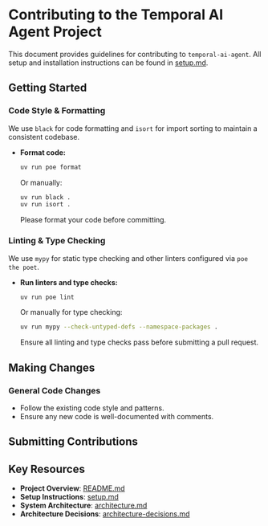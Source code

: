 # Contributing to the Temporal AI Agent Project

This document provides guidelines for contributing to `temporal-ai-agent`. All setup and installation instructions can be found in [setup.md](./setup.md).

## Getting Started

### Code Style & Formatting
We use `black` for code formatting and `isort` for import sorting to maintain a consistent codebase.
-   **Format code:**
    ```bash
    uv run poe format
    ```
    Or manually:
    ```bash
    uv run black .
    uv run isort .
    ```
    Please format your code before committing.

### Linting & Type Checking
We use `mypy` for static type checking and other linters configured via `poe the poet`.
-   **Run linters and type checks:**
    ```bash
    uv run poe lint
    ```
    Or manually for type checking:
    ```bash
    uv run mypy --check-untyped-defs --namespace-packages .
    ```
    Ensure all linting and type checks pass before submitting a pull request.

## Making Changes

### General Code Changes
-   Follow the existing code style and patterns.
-   Ensure any new code is well-documented with comments.

## Submitting Contributions

## Key Resources
-   **Project Overview**: [README.md](../README.md)
-   **Setup Instructions**: [setup.md](./setup.md)
-   **System Architecture**: [architecture.md](./architecture.md)
-   **Architecture Decisions**: [architecture-decisions.md](./architecture-decisions.md)
